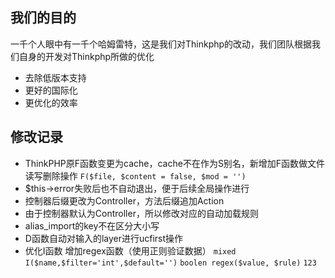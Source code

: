 ﻿## 我们的目的
一千个人眼中有一千个哈姆雷特，这是我们对Thinkphp的改动，我们团队根据我们自身的开发对Thinkphp所做的优化
* 去除低版本支持
* 更好的国际化
* 更优化的效率

## 修改记录
* ThinkPHP原F函数变更为cache，cache不在作为S别名，新增加F函数做文件读写删除操作
``F($file, $content = false, $mod = '')``
* $this->error失败后也不自动退出，便于后续全局操作进行
* 控制器后缀更改为Controller，方法后缀追加Action
* 由于控制器默认为Controller，所以修改对应的自动加载规则
* alias_import的key不在区分大小写
* D函数自动对输入的layer进行ucfirst操作
* 优化I函数 增加regex函数（使用正则验证数据）
``mixed I($name,$filter='int',$default='')``
``boolen regex($value, $rule)``
`123`
